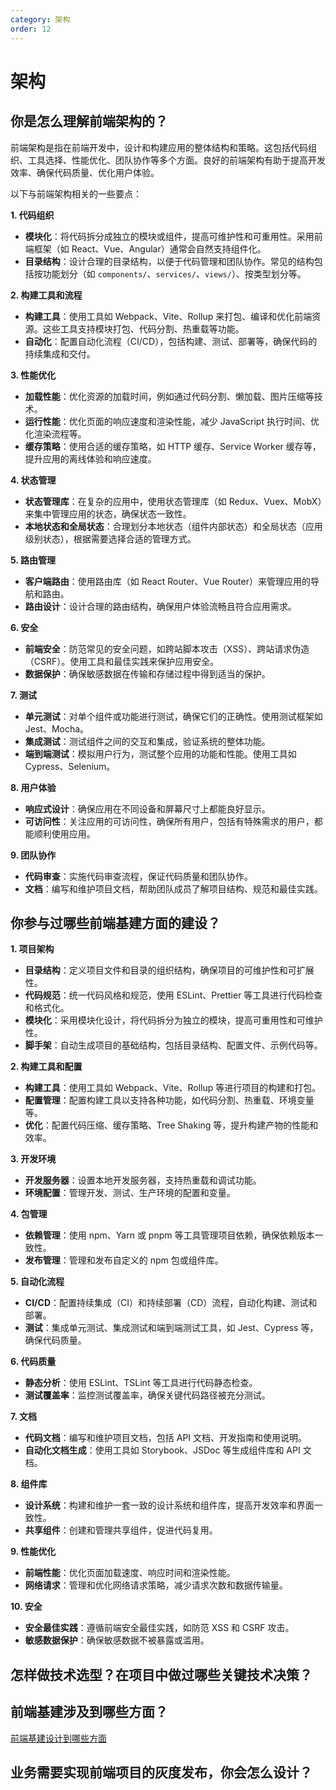 ```yaml
---
category: 架构
order: 12
---
```

<script setup>
import NavHead from "../components/NavHead.vue";
</script>
<nav-head link="/posts/article/前端面试题合集/read.html">
</nav-head>


# 架构


## 你是怎么理解前端架构的？

前端架构是指在前端开发中，设计和构建应用的整体结构和策略。这包括代码组织、工具选择、性能优化、团队协作等多个方面。良好的前端架构有助于提高开发效率、确保代码质量、优化用户体验。

以下与前端架构相关的一些要点：

**1. 代码组织**

- **模块化**：将代码拆分成独立的模块或组件，提高可维护性和可重用性。采用前端框架（如 React、Vue、Angular）通常会自然支持组件化。
- **目录结构**：设计合理的目录结构，以便于代码管理和团队协作。常见的结构包括按功能划分（如 `components/`、`services/`、`views/`）、按类型划分等。

**2. 构建工具和流程**

- **构建工具**：使用工具如 Webpack、Vite、Rollup 来打包、编译和优化前端资源。这些工具支持模块打包、代码分割、热重载等功能。
- **自动化**：配置自动化流程（CI/CD），包括构建、测试、部署等，确保代码的持续集成和交付。

**3. 性能优化**

- **加载性能**：优化资源的加载时间，例如通过代码分割、懒加载、图片压缩等技术。
- **运行性能**：优化页面的响应速度和渲染性能，减少 JavaScript 执行时间、优化渲染流程等。
- **缓存策略**：使用合适的缓存策略，如 HTTP 缓存、Service Worker 缓存等，提升应用的离线体验和响应速度。

**4. 状态管理**

- **状态管理库**：在复杂的应用中，使用状态管理库（如 Redux、Vuex、MobX）来集中管理应用的状态，确保状态一致性。
- **本地状态和全局状态**：合理划分本地状态（组件内部状态）和全局状态（应用级别状态），根据需要选择合适的管理方式。

**5. 路由管理**

- **客户端路由**：使用路由库（如 React Router、Vue Router）来管理应用的导航和路由。
- **路由设计**：设计合理的路由结构，确保用户体验流畅且符合应用需求。

**6. 安全**

- **前端安全**：防范常见的安全问题，如跨站脚本攻击（XSS）、跨站请求伪造（CSRF）。使用工具和最佳实践来保护应用安全。
- **数据保护**：确保敏感数据在传输和存储过程中得到适当的保护。

**7. 测试**

- **单元测试**：对单个组件或功能进行测试，确保它们的正确性。使用测试框架如 Jest、Mocha。
- **集成测试**：测试组件之间的交互和集成，验证系统的整体功能。
- **端到端测试**：模拟用户行为，测试整个应用的功能和性能。使用工具如 Cypress、Selenium。

**8. 用户体验**

- **响应式设计**：确保应用在不同设备和屏幕尺寸上都能良好显示。
- **可访问性**：关注应用的可访问性，确保所有用户，包括有特殊需求的用户，都能顺利使用应用。

**9. 团队协作**

- **代码审查**：实施代码审查流程，保证代码质量和团队协作。
- **文档**：编写和维护项目文档，帮助团队成员了解项目结构、规范和最佳实践。

## 你参与过哪些前端基建方面的建设？

**1. 项目架构**

- **目录结构**：定义项目文件和目录的组织结构，确保项目的可维护性和可扩展性。
- **代码规范**：统一代码风格和规范，使用 ESLint、Prettier 等工具进行代码检查和格式化。
- **模块化**：采用模块化设计，将代码拆分为独立的模块，提高可重用性和可维护性。
- **脚手架**：自动生成项目的基础结构，包括目录结构、配置文件、示例代码等。

 **2. 构建工具和配置**

- **构建工具**：使用工具如 Webpack、Vite、Rollup 等进行项目的构建和打包。
- **配置管理**：配置构建工具以支持各种功能，如代码分割、热重载、环境变量等。
- **优化**：配置代码压缩、缓存策略、Tree Shaking 等，提升构建产物的性能和效率。

 **3. 开发环境**

- **开发服务器**：设置本地开发服务器，支持热重载和调试功能。
- **环境配置**：管理开发、测试、生产环境的配置和变量。

 **4. 包管理**

- **依赖管理**：使用 npm、Yarn 或 pnpm 等工具管理项目依赖，确保依赖版本一致性。
- **发布管理**：管理和发布自定义的 npm 包或组件库。

 **5. 自动化流程**

- **CI/CD**：配置持续集成（CI）和持续部署（CD）流程，自动化构建、测试和部署。
- **测试**：集成单元测试、集成测试和端到端测试工具，如 Jest、Cypress 等，确保代码质量。

**6. 代码质量**

- **静态分析**：使用 ESLint、TSLint 等工具进行代码静态检查。
- **测试覆盖率**：监控测试覆盖率，确保关键代码路径被充分测试。

 **7. 文档**

- **代码文档**：编写和维护项目文档，包括 API 文档、开发指南和使用说明。
- **自动化文档生成**：使用工具如 Storybook、JSDoc 等生成组件库和 API 文档。

 **8. 组件库**

- **设计系统**：构建和维护一套一致的设计系统和组件库，提高开发效率和界面一致性。
- **共享组件**：创建和管理共享组件，促进代码复用。

 **9. 性能优化**

- **前端性能**：优化页面加载速度、响应时间和渲染性能。
- **网络请求**：管理和优化网络请求策略，减少请求次数和数据传输量。

 **10. 安全**

- **安全最佳实践**：遵循前端安全最佳实践，如防范 XSS 和 CSRF 攻击。
- **敏感数据保护**：确保敏感数据不被暴露或滥用。

## 怎样做技术选型？在项目中做过哪些关键技术决策？

## 前端基建涉及到哪些方面？

[前端基建设计到哪些方面](https://github.com/pro-collection/interview-question/issues/543)

## 业务需要实现前端项目的灰度发布，你会怎么设计？

